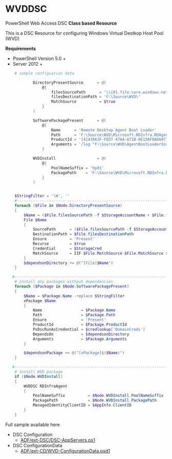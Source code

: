 # WVDDSC

PowerShell Web Access DSC __Class based Resource__

This is a DSC Resource for configuring Windows Virtual Destkop Host Pool (WVD)

__Requirements__
* PowerShell Version 5.0 +
* Server 2012 +

```powershell
    # sample configuation data

            DirectoryPresentSource      = @(
                @{
                    filesSourcePath      = '\\{0}.file.core.windows.net\source\WVD\'
                    filesDestinationPath = 'F:\Source\WVD\'
                    MatchSource          = $true
                }
            )

            SoftwarePackagePresent      = @(
                @{
                    Name      = 'Remote Desktop Agent Boot Loader'
                    Path      = 'F:\Source\WVD\Microsoft.RDInfra.RDAgentBootLoader.Installer-x64.msi'
                    ProductId = '{41439A3F-FED7-478A-A71B-8E15AF8A6607}'
                    Arguments = '/log "F:\Source\WVD\AgentBootLoaderInstall.txt"'
                }

            WVDInstall                  = @(
                @{
                    PoolNameSuffix = 'hp01'
                    PackagePath    = 'F:\Source\WVD\Microsoft.RDInfra.RDAgent.Installer-x64-1.0.2548.6500.msi'
                }
            )
```


```powershell

    $StringFilter = '\W', ''
    #-------------------------------------------------------------------     
    foreach ($File in $Node.DirectoryPresentSource)
    {
        $Name = ($File.filesSourcePath -f $StorageAccountName + $File.filesDestinationPath) -replace $StringFilter 
        File $Name
        {
            SourcePath      = ($File.filesSourcePath -f $StorageAccountName)
            DestinationPath = $File.filesDestinationPath
            Ensure          = 'Present'
            Recurse         = $true
            Credential      = $StorageCred
            MatchSource     = IIF $File.MatchSource $File.MatchSource $False   
        }
        $dependsonDirectory += @("[File]$Name")
    }

   #-------------------------------------------------------------------
    # install any packages without dependencies
    foreach ($Package in $Node.SoftwarePackagePresent)
    {
        $Name = $Package.Name -replace $StringFilter
        xPackage $Name
        {
            Name                 = $Package.Name
            Path                 = $Package.Path
            Ensure               = 'Present'
            ProductId            = $Package.ProductId
            PsDscRunAsCredential = $credlookup['DomainCreds']
            DependsOn            = $dependsonDirectory
            Arguments            = $Package.Arguments
        }

        $dependsonPackage += @("[xPackage]$($Name)")
    }

   #-------------------------------------------------------------------
    # install WVD package
    if ($Node.WVDInstall)
    {
        WVDDSC RDInfraAgent
        {
            PoolNameSuffix          = $Node.WVDInstall.PoolNameSuffix
            PackagePath             = $Node.WVDInstall.PackagePath
            ManagedIdentityClientID = $AppInfo.ClientID
        }
    }
```

Full sample available here

- DSC Configuration
    - [ADF/ext-DSC/DSC-AppServers.ps1](https://github.com/brwilkinson/AzureDeploymentFramework/blob/main/ADF/ext-DSC/DSC-AppServers.ps1#L7121)
- DSC ConfigurationData
    - [ADF/ext-CD/WVD-ConfigurationData.psd1](https://github.com/brwilkinson/AzureDeploymentFramework/blob/main/ADF/ext-CD/WVD-ConfigurationData.psd1#L38)